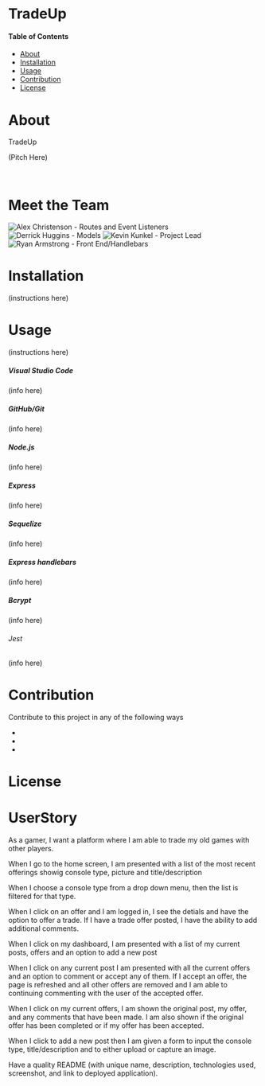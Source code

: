 # TradeUp

#### Table of Contents

- [About](#About)
- [Installation](#Installation)
- [Usage](#Usage)
- [Contribution](#Contribution)
- [License](#License)

# About

TradeUp

(Pitch Here)

![]()
![]()

# Meet the Team

![Alex Christenson - Routes and Event Listeners](https://github.com/christenson10)
![Derrick Huggins - Models](https://github.com/dhuggins221)
![Kevin Kunkel - Project Lead](https://github.com/kunkelkevin)
![Ryan Armstrong - Front End/Handlebars](https://github.com/Rarmstrong45)

# Installation

(instructions here)

# Usage

(instructions here)

##### Visual Studio Code

(info here)

##### GitHub/Git

(info here)

##### Node.js

(info here)

##### Express

(info here)

##### Sequelize

(info here)

##### Express handlebars

(info here)

##### Bcrypt

(info here)

###### Jest

(info here)

# Contribution

Contribute to this project in any of the following ways

- []()
- []()
- []()



# License

[]()

# UserStory

As a gamer, I want a platform where I am able to trade my old games with other players.

When I go to the home screen, I am presented with a list of the most recent offerings showig console type, picture and title/description

When I choose a console type from a drop down menu, then the list is filtered for that type.

When I click on an offer and I am logged in, I see the detials and have the option to offer a trade.  If I have a trade offer posted, I have the ability to add additional comments.

When I click on my dashboard, I am presented with a list of my current posts, offers and an option to add a new post

When I click on any current post I am presented with all the current offers and an option to comment or accept any of them.  If I accept an offer, the page is refreshed and all other offers are removed and I am able to continuing commenting with the user of the accepted offer.

When I click on my current offers, I am shown the original post, my offer, and any comments that have been made.  I am also shown if the original offer has been completed or if my offer has been accepted.

When I click to add a new post then I am given a form to input the console type, title/description and to either upload or capture an image.

Have a quality README (with unique name, description, technologies used, screenshot, and link to deployed application).